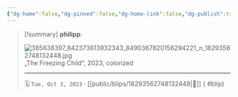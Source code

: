 ```yaml
---
{"dg-home":false,"dg-pinned":false,"dg-home-link":false,"dg-publish":true,"type":"blip","disabled rules":["yaml-title","yaml-title-alias","file-name-heading"],"title":"philipp on instagram @ 2023-10-03","created-date":"2023-10-03T17:00:00","updated-date":"2025-05-02T17:43:08","dg-path":"blips/18293562748132448.md","permalink":"/blips/18293562748132448/","dgPassFrontmatter":true,"created":"2023-10-03T17:00:00","updated":"2025-05-02T17:43:08"}
---
```


> [!summary] **philipp**:
>
> ![385638397_842373613932343_8490367820156294221_n_18293562748132448.jpg](/img/user/attachments/385638397_842373613932343_8490367820156294221_n_18293562748132448.jpg)
> „The Freezing Child“, 2023, colorized
> - - -
>
> 🗓️ `Tue, Oct 3, 2023` · [[public/blips/18293562748132448\|🔗]]
{ #blip}

